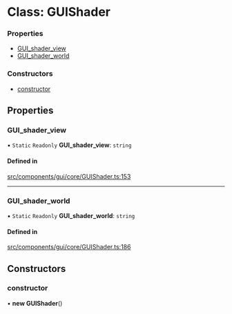 # Class: GUIShader

### Properties

- [GUI\_shader\_view](GUIShader.md#gui_shader_view)
- [GUI\_shader\_world](GUIShader.md#gui_shader_world)

### Constructors

- [constructor](GUIShader.md#constructor)

## Properties

### GUI\_shader\_view

▪ `Static` `Readonly` **GUI\_shader\_view**: `string`

#### Defined in

[src/components/gui/core/GUIShader.ts:153](https://github.com/Orillusion/orillusion/blob/main/src/components/gui/core/GUIShader.ts#L153)

___

### GUI\_shader\_world

▪ `Static` `Readonly` **GUI\_shader\_world**: `string`

#### Defined in

[src/components/gui/core/GUIShader.ts:186](https://github.com/Orillusion/orillusion/blob/main/src/components/gui/core/GUIShader.ts#L186)

## Constructors

### constructor

• **new GUIShader**()
